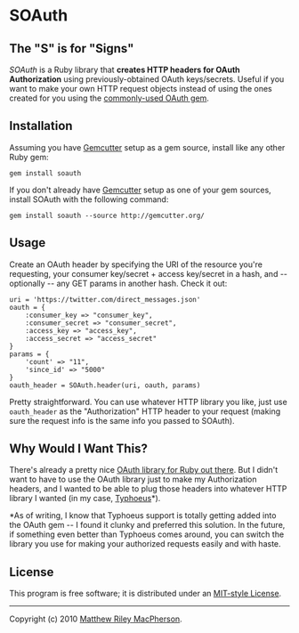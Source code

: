 # SOAuth #
## The "S" is for "Signs" ##

*SOAuth* is a Ruby library that **creates HTTP headers for OAuth Authorization** using previously-obtained OAuth keys/secrets. Useful if you want to make your own HTTP request objects instead of using the ones created for you using the [commonly-used OAuth gem](http://github.com/mojodna/oauth).

## Installation ##

Assuming you have [Gemcutter](http://gemcutter.org/) setup as a gem source, install like any other Ruby gem:

	gem install soauth

If you don't already have [Gemcutter](http://gemcutter.org/) setup as one of your gem sources, install SOAuth with the following command:

	gem install soauth --source http://gemcutter.org/

## Usage ##

Create an OAuth header by specifying the URI of the resource you're requesting, your consumer key/secret + access key/secret in a hash, and -- optionally -- any GET params in another hash. Check it out:

	uri = 'https://twitter.com/direct_messages.json'
	oauth = {
		:consumer_key => "consumer_key",
		:consumer_secret => "consumer_secret",
		:access_key => "access_key",
		:access_secret => "access_secret"
	}
	params = {
		'count' => "11",
		'since_id' => "5000"
	}
	oauth_header = SOAuth.header(uri, oauth, params)

Pretty straightforward. You can use whatever HTTP library you like, just use `oauth_header` as the "Authorization" HTTP header to your request (making sure the request info is the same info you passed to SOAuth).

## Why Would I Want This? ##

There's already a pretty nice [OAuth library for Ruby out there](http://github.com/mojodna/oauth). But I didn't want to have to use the OAuth library just to make my Authorization headers, and I wanted to be able to plug those headers into whatever HTTP library I wanted (in my case, [Typhoeus](http://github.com/pauldix/typhoeus)*).

*As of writing, I know that Typhoeus support is totally getting added into the OAuth gem -- I found it clunky and preferred this solution. In the future, if something even better than Typhoeus comes around, you can switch the library you use for making your authorized requests easily and with haste.

## License ##

This program is free software; it is distributed under an [MIT-style License](http://fosspass.org/license/mit?author=Matthew+Riley+MacPherson&year=2010).

---

Copyright (c) 2010 [Matthew Riley MacPherson](http://lonelyvegan.com).